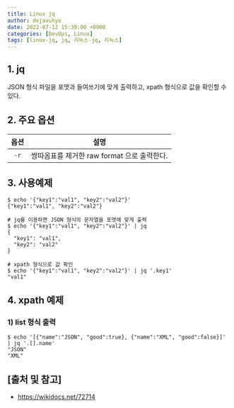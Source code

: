 ```yaml
---
title: Linux jq
author: dejavuhyo
date: 2022-07-12 15:30:00 +0900
categories: [DevOps, Linux]
tags: [linux-jq, jq, 리눅스-jq, 리눅스]
---
```


## 1. jq
JSON 형식 파일을 포맷과 들여쓰기에 맞게 출력하고, xpath 형식으로 값을 확인할 수 있다.

## 2. 주요 옵션

| 옵션 | 설명 |
|:-----:|:-----:|
| `-r` | 쌍따옴표를 제거한 raw format 으로 출력한다. |

## 3. 사용예제

```shell
$ echo '{"key1":"val1", "key2":"val2"}'
{"key1":"val1", "key2":"val2"}

# jq를 이용하면 JSON 형식의 문자열을 포맷에 맞게 출력
$ echo '{"key1":"val1", "key2":"val2"}' | jq
{
  "key1": "val1",
  "key2": "val2"
}

# xpath 형식으로 값 확인
$ echo '{"key1":"val1", "key2":"val2"}' | jq '.key1'
"val1"
```

## 4. xpath 예제

### 1) list 형식 출력

```shell
$ echo '[{"name":"JSON", "good":true}, {"name":"XML", "good":false}]' | jq '.[].name'
"JSON"
"XML"
```

## [출처 및 참고]
* <https://wikidocs.net/72714>
